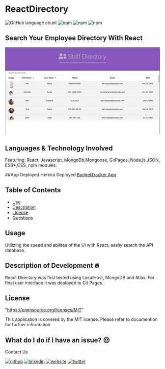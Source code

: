 # ReactDirectory

![GitHub language count](https://img.shields.io/github/languages/count/mirrorlessmind/ReactDirectory?color=yellow&logo=GitHub)
![npm](https://img.shields.io/npm/v/react?color=green&label=react&logo=NPM&style=plastic)
![npm](https://img.shields.io/npm/v/mongoose?color=orange&label=mongoose&logo=NPM&style=plastic)
![npm](https://img.shields.io/npm/v/morgan?color=pink&label=morgan&logo=NPM&style=plastic)

## Search Your Employee Directory With React

![Demo Image](public/reactdemo.jpg?raw=true "Demo Image")

## Languages & Technology Involved
Featuring: React, Javascript, MongoDb,Mongoose, GitPages, Node.js,JSON, ES6+,CSS, npm modules.

##App Deployed
Heroku Deployed <a href="https://budgettrack2.herokuapp.com">BudgetTracker App</a>

## Table of Contents
- [Use](#use)
- [Description](#description)
- [License](#license)
- [Questions](#questions)
## Usage
Utilizing the speed and abilites of the UI with React, easliy search the API database.

## Description of Development 🔥
React Directory was first tested using LocalHost, MongoDB and Atlas. For final user interface it was deployed to Git Pages.


## License 
"https://opensource.org/licenses/MIT"

This application is covered by the MIT license. Please refer to documention for further information.


## What do I do if I have an issue? 😔
Contact Us <br />


[<img src='https://cdn.jsdelivr.net/npm/simple-icons@3.0.1/icons/github.svg' alt='github' height='30'>](https://github.com/mirrorlessmind)  [<img src='https://cdn.jsdelivr.net/npm/simple-icons@3.0.1/icons/linkedin.svg' alt='linkedin' height='30'>](https://www.linkedin.com/in/mirrorlessmind/)  [<img src='https://cdn.jsdelivr.net/npm/simple-icons@3.0.1/icons/icloud.svg' alt='website' height='30'>](www.mirrorlessmind.com)  [<img src='https://cdn.jsdelivr.net/npm/simple-icons@3.0.1/icons/twitter.svg' alt='twitter' height='30'>](mirrorlessmind)
